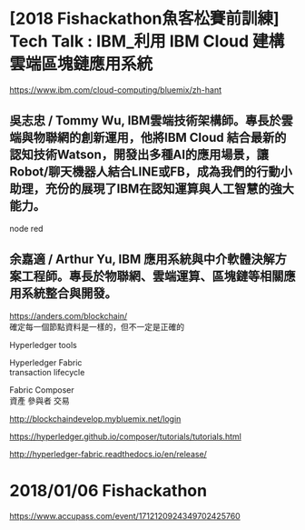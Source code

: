 # [2018 Fishackathon魚客松賽前訓練] Tech Talk : IBM_利用 IBM Cloud 建構雲端區塊鏈應用系統
https://www.ibm.com/cloud-computing/bluemix/zh-hant
## 吳志忠 / Tommy Wu, IBM雲端技術架構師。專長於雲端與物聯網的創新運用，他將IBM Cloud 結合最新的認知技術Watson，開發出多種AI的應用場景，讓Robot/聊天機器人結合LINE或FB，成為我們的行動小助理，充份的展現了IBM在認知運算與人工智慧的強大能力。  

node red

## 余嘉適 / Arthur Yu, IBM 應用系統與中介軟體決解方案工程師。專長於物聯網、雲端運算、區塊鏈等相關應用系統整合與開發。
https://anders.com/blockchain/  
確定每一個節點資料是一樣的，但不一定是正確的  
  
Hyperledger tools
  
Hyperledger Fabric  
transaction lifecycle  
  
Fabric Composer  
資產 參與者 交易  
  
http://blockchaindevelop.mybluemix.net/login  
  
https://hyperledger.github.io/composer/tutorials/tutorials.html  

http://hyperledger-fabric.readthedocs.io/en/release/  





# 2018/01/06 Fishackathon
https://www.accupass.com/event/1712120924349702425760  

